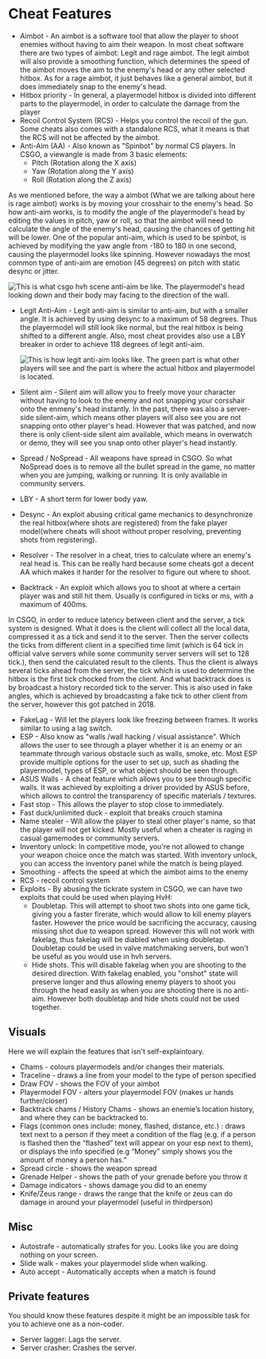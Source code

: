 # Cheat Features

* Aimbot - An aimbot is a software tool that allow the player to shoot enemies without having to aim their weapon. In most cheat software there are two types of aimbot: Legit and rage aimbot. The legit aimbot will also provide a smoothing function, which determines the speed of the aimbot moves the aim to the enemy's head or any other selected hitbox. As for a rage aimbot, it just behaves like a general aimbot, but it does immediately snap to the enemy's head.
* Hitbox priority - In general, a playermodel hitbox is divided into different parts to the playermodel, in order to calculate the damage from the player
* Recoil Control System \(RCS\) - Helps you control the recoil of the gun. Some cheats also comes with a standalone RCS, what it means is that the RCS will not be affected by the aimbot.
* Anti-Aim \(AA\) - Also known as "Spinbot" by normal CS players. In CSGO, a viewangle is made from 3 basic elements:
  * Pitch \(Rotation along the X axis\)
  * Yaw   \(Rotation along the Y axis\)
  * Roll  \(Rotation along the Z axis\)

As we mentioned before, the way a aimbot \(What we are talking about here is rage aimbot\) works is by moving your crosshair to the enemy's head. So how anti-aim works, is to modify the angle of the playermodel's head by editing the values in pitch, yaw or roll, so that the aimbot will need to calculate the angle of the enemy's head, causing the chances of getting hit will be lower. One of the popular anti-aim, which is used to be spinbot, is achieved by modifying the yaw angle from -180 to 180 in one second, causing the playermodel looks like spinning. However nowadays the most common type of anti-aim are emotion \(45 degrees\) on pitch with static desync or jitter.

![This is what csgo hvh scene anti-aim be like. The playermodel&apos;s head looking down and their body may facing to the direction of the wall.](https://i.ytimg.com/vi/M2Tvf0EOXik/maxresdefault.jpg)

* Legit Anti-Aim - Legit anti-aim is similar to anti-aim, but with a smaller angle. It is achieved by using desync to a maximum of 58 degrees. Thus the playermodel will still look like normal, but the real hitbox is being shifted to a different angle. Also, most cheat provides also use a LBY breaker in order to achieve 118 degrees of legit anti-aim.

  ![This is how legit anti-aim looks like. The green part is what other players will see and the part is where the actual hitbox and playermodel is located. ](https://i.imgur.com/MgQ1jpJ.png)

* Silent aim - Silent aim will allow you to freely move your character without having to look to the enemy and not snapping your corsshair onto the enmeny's head instantly. In the past, there was also a server-side silent-aim, which means other players will also see you are not snapping onto other player's head. However that was patched, and now there is only client-side silent aim available, which means in overwatch or demo, they will see you snap onto other player's head instantly.
* Spread / NoSpread - All weapons have spread in CSGO. So what NoSpread does is to remove all the bullet spread in the game, no matter when you are jumping, walking or running. It is only available in community servers.
* LBY - A short term for lower body yaw.
* Desync - An exploit abusing critical game mechanics to desynchronize the real hitbox\(where shots are registered\) from the fake player model\(where cheats will shoot without proper resolving, preventing shots from registering\).
* Resolver - The resolver in a cheat, tries to calculate where an enemy's real head is. This can be really hard because some cheats got a decent AA which makes it harder for the resolver to figure out where to shoot.
* Backtrack - An exploit which allows you to shoot at where a certain player was and still hit them. Usually is configured in ticks or ms, with a maximum of 400ms.

In CSGO, in order to reduce latency between client and the server, a tick system is designed. What it does is the client will collect all the local data, compressed it as a tick and send it to the server. Then the server collects the ticks from different client in a specified time limit \(which is 64 tick in official valve servers while some community server servers will set to 128 tick.\), then send the calculated result to the clients. Thus the client is always several ticks ahead from the server, the tick which is used to determine the hitbox is the first tick chocked from the client. And what backtrack does is by broadcast a history recorded tick to the server. This is also used in fake angles, which is achieved by broadcasting a fake tick to other client from the server, however this got patched in 2018.

* FakeLag - Will let the players look like freezing between frames. It works similar to using a lag switch.
* ESP - Also know as "walls /wall hacking / visual assistance". Which allows the user to see through a player whether it is an enemy or an teammate through various obstacle such as walls, smoke, etc. Most ESP provide multiple options for the user to set up, such as shading the playermodel, types of ESP, or what object should be seen through.
* ASUS Walls - A cheat feature which allows you to see through specific walls. It was achieved by exploiting a driver provided by ASUS before, which allows to control the transparency of specific materials / textures.
* Fast stop - This allows the player to stop close to immediately.
* Fast duck/unlimited duck - exploit that breaks crouch stamina
* Name stealer - Will allow the player to steal other player's name, so that the player will not get kicked. Mostly useful when a cheater is raging in casual gamemodes or community servers.
* Inventory unlock: In competitive mode, you're not allowed to change your weapon choice once the match was started. With inventory unlock, you can access the inventory panel while the match is being played.
* Smoothing - affects the speed at which the aimbot aims to the enemy
* RCS - recoil control system
* Exploits - By abusing the tickrate system in CSGO, we can have two exploits that could be used when playing HvH:
  * Doubletap. This will attempt to shoot two shots into one game tick, giving you a faster firerate, which would allow to kill enemy players faster. However the price would be sacrificing the accuracy, causing missing shot due to weapon spread. However this will not work with fakelag, thus fakelag will be diabled when using doubletap. Doubletap could be used in valve matchmaking servers, but won't be useful as you would use in hvh servers.
  * Hide shots. This will disable fakelag when you are shooting to the desired direction. With fakelag enabled, you "onshot" state will preserve longer and thus allowing enemy players to shoot you through the head easily as when you are shooting there is no anti-aim. However both doubletap and hide shots could not be used together.

## Visuals

Here we will explain the features that isn't self-explaintoary.

* Chams - colours playermodels and/or changes their materials.
* Traceline - draws a line from your model to the type of person specified
* Draw FOV - shows the FOV of your aimbot
* Playermodel FOV - alters your playermodel FOV \(makes ur hands further/closer\)
* Backtrack chams / History Chams - shows an enemie’s location history, and where they can be backtracked to.
* Flags \(common ones include: money, flashed, distance, etc.\) : draws text next to a person if they meet a condition of the flag \(e.g. if a person is flashed then the “flashed” text will appear on your esp next to them\), or displays the info specified \(e.g “Money” simply shows you the amount of money a person has.”
* Spread circle - shows the weapon spread
* Grenade Helper - shows the path of your grenade before you throw it
* Damage indicators - shows damage you did to an enemy
* Knife/Zeus range - draws the range that the knife or zeus can do damage in around your playermodel \(useful in thirdperson\)

## Misc

* Autostrafe - automatically strafes for you. Looks like you are doing nothing on your screen.
* Slide walk - makes your playermodel slide when walking.
* Auto accept - Automatically accepts when a match is found

## Private features

You should know these features despite it might be an impossible task for you to achieve one as a non-coder.

* Server lagger: Lags the server.
* Server crasher: Crashes the server.
